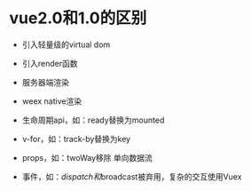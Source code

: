 # vue2.0和1.0的区别

* 引入轻量级的virtual dom
* 引入render函数
* 服务器端渲染
* weex native渲染


* 生命周期api，如：ready替换为mounted
* v-for，如：track-by替换为key
* props，如：twoWay移除 单向数据流
* 事件，如：$dispatch和$broadcast被弃用，复杂的交互使用Vuex